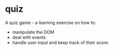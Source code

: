 # quiz
A quiz game - a learning exercise on how to: 
- manipulate the DOM
- deal with events
- handle user input and keep track of their score.

